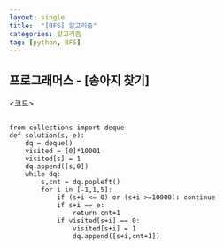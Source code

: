 ```yaml
---
layout: single
title:  "[BFS] 알고리즘"
categories: 알고리즘
tag: [python, BFS]
---
```


## 프로그래머스 - [송아지 찾기]

<코드>

<pre>
<code>
from collections import deque
def solution(s, e):
    dq = deque()
    visited = [0]*10001
    visited[s] = 1
    dq.append([s,0])
    while dq:
        s,cnt = dq.popleft()
        for i in [-1,1,5]:
            if (s+i <= 0) or (s+i >=10000): continue
            if s+i == e: 
                return cnt+1            
            if visited[s+i] == 0:
                visited[s+i] = 1
                dq.append([s+i,cnt+1])
</pre>
</code>
